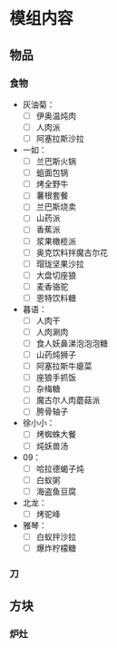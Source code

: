 
# 模组内容

## 物品

### 食物

- 灰油菊：
    - [ ] 伊奥温炖肉
    - [ ] 人肉派
    - [ ] 阿塞拉斯沙拉
- 一如：
    - [ ] 兰巴斯火锅
    - [ ] 蛆面包锅
    - [ ] 烤全野牛
    - [ ] 薯根套餐
    - [ ] 兰巴斯烧卖
    - [ ] 山药派
    - [ ] 香蕉派
    - [ ] 浆果橄榄派
    - [ ] 奥克饮料拌魔古尔花
    - [ ] 瑁珑坚果沙拉
    - [ ] 大盘切座狼
    - [ ] 麦香骆驼
    - [ ] 恩特饮料糖
- 暮语：
    - [ ] 人肉干
    - [ ] 人肉涮肉
    - [ ] 食人妖鼻涕泡泡泡糖
    - [ ] 山药炖狮子
    - [ ] 阿塞拉斯牛瘪菜
    - [ ] 座狼手抓饭
    - [ ] 杂梅糖
    - [ ] 魔古尔人肉蘑菇派
    - [ ] 胯骨轴子
- 徐小小：
    - [ ] 烤蜘蛛大餐
    - [ ] 炖妖兽汤
- 09：
    - [ ] 哈拉德蝎子炖
    - [ ] 白蚁粥
    - [ ] 海盗鱼豆腐
- 北龙：
    - [ ] 烤驼峰
- 雅琴：
    - [ ] 白蚁拌沙拉
    - [ ] 爆炸柠檬糖

### 刀

## 方块

### 炉灶